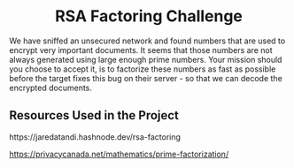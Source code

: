 <h1><center>RSA Factoring Challenge </h1>

We have sniffed an unsecured network and found numbers that are used to encrypt very important documents. It seems that those numbers are not always generated using large enough prime numbers. Your mission should you choose to accept it, is to factorize these numbers as fast as possible before the target fixes this bug on their server - so that we can decode the encrypted documents.

<h2>Resources Used in the Project</h2>
https://jaredatandi.hashnode.dev/rsa-factoring

https://privacycanada.net/mathematics/prime-factorization/

